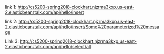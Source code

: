link 1:
http://cs5200-spring2018-clockhart.njzrma3kxp.us-east-2.elasticbeanstalk.com/api/hello/insert

link 2:
http://cs5200-spring2018-clockhart.njzrma3kxp.us-east-2.elasticbeanstalk.com/api/hello/insert/Some%20parameterized%20message

Link 3:
http://cs5200-spring2018-clockhart.njzrma3kxp.us-east-2.elasticbeanstalk.com/api/hello/select/all

